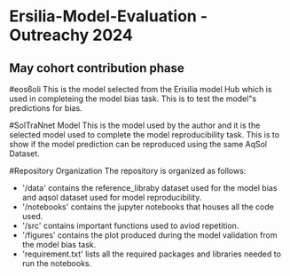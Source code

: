 # Ersilia-Model-Evaluation - Outreachy 2024 
## May cohort contribution phase

#eos6oli
This is the model selected from the Erisilia model Hub which is used in completeing the model bias task. This is to test the model"s predictions for bias.

#SolTraNnet Model
This is the model used by the author and it is the selected model used to complete the model reproducibility task. This is to show if the model prediction can be reproduced using the same AqSol Dataset.

#Repository Organization
The repository is organized as follows:
* '/data' contains the reference_libraby dataset used for the model bias and aqsol dataset used for model reproducibility.
* '/notebooks' contains the jupyter notebooks that houses all the code used.
* '/src' contains important functions used to aviod repetition.
* '/figures' contains the plot produced during the model validation from the model bias task.
* 'requirement.txt' lists all the required packages and libraries needed to run the notebooks.
